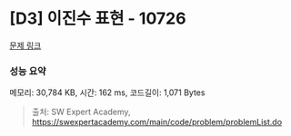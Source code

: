 # [D3] 이진수 표현 - 10726 

[문제 링크](https://swexpertacademy.com/main/code/problem/problemDetail.do?contestProbId=AXRSXf_a9qsDFAXS) 

### 성능 요약

메모리: 30,784 KB, 시간: 162 ms, 코드길이: 1,071 Bytes



> 출처: SW Expert Academy, https://swexpertacademy.com/main/code/problem/problemList.do